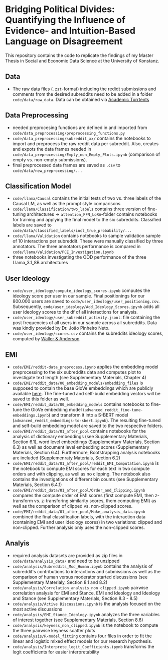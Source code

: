 # Bridging Political Divides: Quantifying the Influence of Evidence- and Intuition-Based Language on Disagreement

This repository contains the code to replicate the findings of my Master Thesis in Social and Economic Data Science at the University of Konstanz.


## **Data**

* The raw data files (`.zst`-format) including the redidt submissions and comments from the desired subreddits need to be added in a folder `code/data/raw_data`. Data can be obtained via [Academic Torrtents](https://academictorrents.com/details/56aa49f9653ba545f48df2e33679f014d2829c10)


## **Data Preprocessing**

* needed preprocesing functions are defined in and imported from `code/data_preprocessing/preprocessing_functions.py`
* `code/data_preprocessing/subreddit_xx/` contains the notebooks to import and preprocess the raw reddit data per subreddit. Also, creates and expots the data frames needed in `code/data_preprocessing/Empty_non_Empty_Plots.ipynb` (comparison of empty vs. non-empty submissions).
* final preprocessed data frames are saved as `.csv` to `code/data/new_preprocessing/...`

## **Classification Model**

* `code/llama/Causal` contains the initial tests of two vs. three labels of the Causal LM, as well as the prompt style comparisons
* `code/llama/Classification/two_labels` contains three version of fine-tuning architectures $\to$ `attention_FFN_LoRA`-folder contains notebooks for training and applying the final model to the six subreddits. Classified labels are saved to `code/data/classified_labels/incl_true_probability/...`
* `code/llama/Validation` contains notebooks to sample validation sample of 10 interactions per subreddit. These were manually classified by three annotators.
The three annotators performance is compared in `code/llama/Validation/PCE_Investigation.ipynb`
* three notebooks investigating the OOD performance of the three Llama_3.1_8B architectures

## **User Ideology**
* `code/user_ideology/compute_ideology_scores.ipynb` computes the ideology score per user in our sample. Final positionings for our 800.000 users are saved to `code/user_ideology/user_positioning.csv`. Subsequently, `code/user_ideology/Add_Ideology_Scores.ipynb` adds all user ideology scores to the df of all interactions for analysis.
* `code/user_ideology/user_subreddit_activity.jsonl`: file containing the post frequencies of all users in our sample across all subreddits. Data was kindly provided by Dr. João Pinheiro Neto.
* `code/user_ideology/scores.csv` contains the subreddits ideology scores, computed by [Waller & Anderson](https://github.com/CSSLab/social-dimensions)

## **EMI**
* `code/EMI/reddit-data_preprocess.ipynb` applies the embedding model preprocessing to the six subreddits data and computes plot to investigate text length (see Supplementary Materials, Chapter 4)
* `code/EMI/reddit_data/00_embedding_models/embedding_files` is supposed to contain the base GloVe embeddings which are publicly available [here](https://nlp.stanford.edu/projects/glove/). The fine-tuned and self-build embedding vectors will be saved to this folder as well.
* `code/EMI/reddit_data/00_embedding_models` contains notebooks to fine-tune the GloVe embedding model (`advanced_reddit_fine-tune-embeddings.ipynb`) and transform it into a S-BERT model (`advanced_reddit_embeddings-to-sbert.ipynb`).
The resulting fine-tuned and self-build embedding model are saved to the two respective folders. 
* `code/EMI/reddit_data/01_after_pool` contains notebooks for the analysis of dictionary embeddings (see Supplementary Materials, Section  6.1), word level embeddings (Supplementary Materials, Section 6.3) as well as document level embedding scores (Supplementary Materials, Section 6.4).
Furthermore, Bootstrapping analysis notebooks are included (Supplemenraty Materials, Section 6.2)
* `code/EMI/reddit_data/01_after_pool/reddit_EMI_Computation.ipynb` is the notebook to compute EMI scores for each text in two compute orders and with clipping, as well as no clipping.
The notebook also contains the investigations of different bin counts (see Supplementary Materials, Section 6.4.1)
* `code/EMI/reddit_data/01_after_pool/Order_and_Clipping.ipynb` compares the compute order of EMI scores (first compute EMI, then z-transform vs. z-transforing similarity scores, them computing EMI) as well as the comparison of clipped vs. non-clipped scores.
* `code/EMI/reddit_data/01_after_pool/Make_analysis_data.ipynb` combined the final classification labels, with the interaction data (containing EMI and user ideology scores) in two variations: clipped and non-clipped. Further analysis only uses the non-clipped scores.

## **Analyis**
* required analysis datasets are provided as zip files in `code/data/analysis_data/` and need to be unzipped
* `code/analysis/Subreddits_Mod_Human.ipynb` contains the analysis of subreddit's contributions to interactions and submissions as well as the comparison of human versus moderator started discussions (see Supplementary Materialy, Section 8.1 and 8.2)
* `code/analysis/Correlation_analysis_non_clipped.ipynb` pairwise correlation analysis for EMI and Stance, EMI and Ideology and Ideology and Stance (see Supplementary Materials, Section 8.3 - 8.5)
* `code/analysis/Active Discussions.ipynb` is the analysis focused on the most active discussions
* `code/analysis/EMI_Stance_Ideology.ipynb` analyzes the three variables of interest together (see Supplementary Materials, Section 8.6)
* `code/analysis/keyness_non_clipped.ipynb` is the notebook to compute the three pairwise keyness scatter plots 
* `code/analysis/R-model_fitting` contains four files in order to fit the linear and logistic mixed effect models for our research hypothesis.
* `code/analysis/Interprete_logit_Coefficients.ipynb` transforms the logit coefficients for easier interpretability
